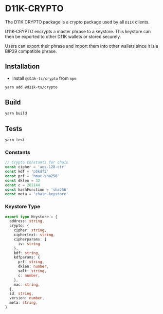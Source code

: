 # D11K-CRYPTO

The D11K CRYPTO package is a crypto package used by all `D11K` clients.

D11K-CRYPTO encrypts a master phrase to a keystore. This keystore can then be exported to other D11K wallets or stored securely.

Users can export their phrase and import them into other wallets since it is a BIP39 compatible phrase.

## Installation

- Install `@d11k-ts/crypto` from `npm`

```bash
yarn add @d11k-ts/crypto
```

## Build

```bash
yarn build
```

## Tests

```bash
yarn test
```

### Constants

```js
// Crypto Constants for chain
const cipher = 'aes-128-ctr'
const kdf = 'pbkdf2'
const prf = 'hmac-sha256'
const dklen = 32
const c = 262144
const hashFunction = 'sha256'
const meta = 'chain-keystore'
```

### Keystore Type

```ts
export type Keystore = {
  address: string,
  crypto: {
    cipher: string,
    ciphertext: string,
    cipherparams: {
      iv: string
    },
    kdf: string,
    kdfparams: {
      prf: string,
      dklen: number,
      salt: string,
      c: number,
    },
    mac: string,
  },
  id: string,
  version: number,
  meta: string,
}
```

